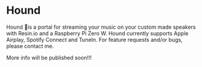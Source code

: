 # Hound
Hound 🐶is a portal for streaming your music on your custom made speakers with Resin.io and a Raspberry Pi Zero W. Hound currently supports Apple Airplay, Spotify Connect and TuneIn. For feature requests and/or bugs, please contact me.

More info will be published soon!!!
